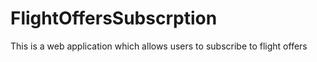 # FlightOffersSubscrption
This is a web application which allows users to subscribe to flight offers
